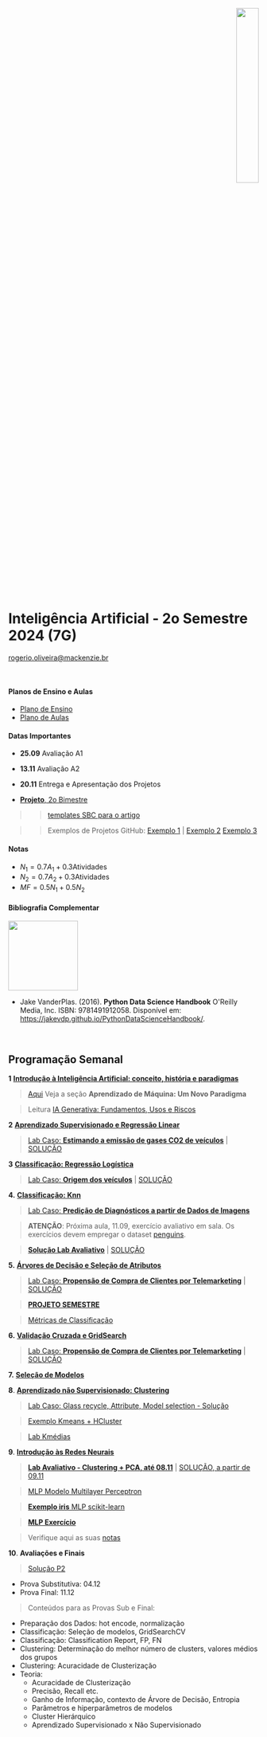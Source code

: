 <p align="right">
  <img src="http://meusite.mackenzie.br/rogerio/mackenzie_logo/UPM.2_horizontal_vermelho.jpg" width="30%" align="center"/>
</p>

# Inteligência Artificial - 2o Semestre 2024 (7G)

rogerio.oliveira@mackenzie.br  

<br>

#### Planos de Ensino e Aulas

* [Plano de Ensino](https://github.com/Rogerio-mack/IA_2024S2/blob/main/CC_7G_Plano_de_ensino_Inteligencia_Artificial_2024_2.pdf)
* [Plano de Aulas](https://github.com/Rogerio-mack/IA_2024S2/blob/main/CC_7G_Plano_de_aula_Inteligencia_Artificial_2024_2.pdf)

#### Datas Importantes

* **25.09** Avaliação A1 
* **13.11** Avaliação A2
* **20.11** Entrega e Apresentação dos Projetos

* [**Projeto**, 2o Bimestre](https://github.com/Rogerio-mack/IA_2024S2/blob/main/ML_projects_Excalidraw.png?raw=true)

>> [templates SBC para o artigo](https://www.sbc.org.br/documentosinstitucionais/#publicacoes) 

>> Exemplos de Projetos GitHub: [Exemplo 1](https://github.com/saic-fi/Bayesian-Prompt-Learning/tree/main) | [Exemplo 2](https://github.com/jcampolim/iniciacao-tecnologica) [Exemplo 3](https://github.com/open-vlf)

#### Notas

* $N_1 = 0.7 A_1 + 0.3 \text{Atividades}$
* $N_2 = 0.7 A_2 + 0.3 \text{Atividades}$
* $MF = 0.5 N_1 + 0.5 N_2$
  
#### Bibliografia Complementar

<img src="https://jakevdp.github.io/PythonDataScienceHandbook/figures/PDSH-cover.png" width="140"/>

* Jake VanderPlas. (2016). **Python Data Science Handbook**  O'Reilly Media, Inc.  ISBN: 9781491912058. Disponível em: https://jakevdp.github.io/PythonDataScienceHandbook/. 

<br>

## Programação Semanal

**1** [**Introdução à Inteligência Artificial: conceito, história e paradigmas**](https://colab.research.google.com/github/Rogerio-mack/Inteligencia_Artificial/blob/main/IA_Introducao.ipynb) 

> [Aqui](https://colab.research.google.com/github/Rogerio-mack/Machine-Learning-I/blob/main/ML1_introducao.ipynb) Veja a seção **Aprendizado de Máquina: Um Novo Paradigma**

> Leitura [IA Generativa: Fundamentos, Usos e Riscos](https://github.com/Rogerio-mack/IA_2024S2/blob/main/IA%20Generativa%20v3.pdf)

**2** [**Aprendizado Supervisionado e Regressão Linear**](https://colab.research.google.com/github/Rogerio-mack/Machine-Learning-I/blob/main/ML2_Regressao.ipynb)

> [Lab Caso: **Estimando a emissão de gases CO2 de veículos**](https://colab.research.google.com/github/Rogerio-mack/IA_2024S2/blob/main/ML2_Regressao_ex.ipynb)
| [SOLUÇÃO](https://colab.research.google.com/github/Rogerio-mack/IA_2024S2/blob/main/ML2_Regressao_ex_solucao.ipynb)

**3** [**Classificação: Regressão Logística**](https://colab.research.google.com/github/Rogerio-mack/Machine-Learning-I/blob/main/ML3_RegressaoLogistica.ipynb)

> [Lab Caso: **Origem dos veículos**](https://colab.research.google.com/github/Rogerio-mack/Machine-Learning-I/blob/main/ML3_RegressaoLogistica_ex.ipynb) 
| [SOLUÇÃO](https://colab.research.google.com/github/Rogerio-mack/IA_2024S2/blob/main/ML3_RegressaoLogistica_ex_solucao.ipynb)
> 
**4.** [**Classificação: Knn**](https://colab.research.google.com/github/Rogerio-mack/Machine-Learning-I/blob/main/ML4_Knn.ipynb)

> [Lab Caso: **Predição de Diagnósticos a partir de Dados de Imagens**](https://colab.research.google.com/github/Rogerio-mack/Machine-Learning-I/blob/main/ML4_Knn_ex.ipynb)

> **ATENÇÃO**: Próxima aula, 11.09, exercício avaliativo em sala. Os exercícios devem empregar o dataset [penguins](https://github.com/mwaskom/seaborn-data/blob/master/penguins.csv).

> [**Solução Lab Avaliativo**](https://colab.research.google.com/github/Rogerio-mack/IA_2024S2/blob/main/Mack_Lab_regressoes_solucao.ipynb)
| [SOLUÇÃO](https://colab.research.google.com/github/Rogerio-mack/IA_2024S2/blob/main/ML4_Knn_ex_solucao.ipynb)

**5.** [**Árvores de Decisão e Seleção de Atributos**](https://colab.research.google.com/github/Rogerio-mack/Machine-Learning-I/blob/main/ML5_DecisionTrees.ipynb)

> [Lab Caso: **Propensão de Compra de Clientes por Telemarketing**](https://colab.research.google.com/github/Rogerio-mack/Machine-Learning-I/blob/main/ML5_DecisionTrees_ex.ipynb) | [SOLUÇÃO](https://colab.research.google.com/github/Rogerio-mack/IA_2024S2/blob/main/ML5_DecisionTrees_ex_solucao.ipynb)

> [**PROJETO SEMESTRE**](https://github.com/Rogerio-mack/IA_2024S2/blob/main/Projeto_escuro.png)
 
> [Métricas de Classificação](https://colab.research.google.com/github/Rogerio-mack/IA_2024S2/blob/main/Mack_Lab_Knn_Metricas_Resolvido.ipynb)

**6.** [**Validação Cruzada e GridSearch**](https://colab.research.google.com/github/Rogerio-mack/Machine-Learning-I/blob/main/ML6_CV_GridSearch.ipynb)

> [Lab Caso: **Propensão de Compra de Clientes por Telemarketing**](https://colab.research.google.com/github/Rogerio-mack/Machine-Learning-I/blob/main/ML6_CV_GridSearch_ex.ipynb)
| [SOLUÇÃO](https://colab.research.google.com/github/Rogerio-mack/IA_2024S2/blob/main/ML6_CV_GridSearch_ex_solucao.ipynb)

**7.** [**Seleção de Modelos**](https://colab.research.google.com/github/Rogerio-mack/Machine-Learning-I/blob/main/ML7_SelecaoDeModelos.ipynb)

**8**. [**Aprendizado não Supervisionado: Clustering**](https://colab.research.google.com/github/Rogerio-mack/BIG_DATA_Analytics_Mineracao_e_Analise_de_Dados/blob/main/BIG_T6_Clustering.ipynb)

> [Lab Caso: Glass recycle, Attribute, Model selection - Solução](https://colab.research.google.com/github/Rogerio-mack/IA_2024S2/blob/main/AI_2024S2_Lab3_solucao.ipynb)

> [Exemplo Kmeans + HCluster](https://colab.research.google.com/github/Rogerio-mack/Ciencia-de-Dados-e-Aprendizado-de-Maquina/blob/main/T12_EXTRA_kmeans_e_hcluster.ipynb)

> [Lab Kmédias](https://colab.research.google.com/github/Rogerio-mack/Ciencia-de-Dados-e-Aprendizado-de-Maquina/blob/main/ACD_T11_Kmedias_Lab.ipynb)

**9**. [**Introdução às Redes Neurais**](https://colab.research.google.com/github/Rogerio-mack/Deep-Learning-I/blob/main/T1.ipynb)

> [**Lab Avaliativo - Clustering + PCA, até 08.11**](https://forms.gle/Bk7BLp5dBh7JJ4jQ6) | [SOLUÇÃO, a partir de 09.11](https://colab.research.google.com/drive/1GxtzUNr7jrYeokL4A3pQTEIR6rQhXNb5?usp=sharing)

> [MLP Modelo Multilayer Perceptron](https://colab.research.google.com/github/Rogerio-mack/Deep-Learning-I/blob/main/T2.ipynb)

> [**Exemplo iris** MLP scikit-learn](https://colab.research.google.com/github/Rogerio-mack/IA_2024S1/blob/main/mlp_iris.ipynb)

> [**MLP Exercício**](https://colab.research.google.com/github/Rogerio-mack/IA_2024S1/blob/main/mlp_penguins.ipynb)
 
> Verifique aqui as suas [notas](https://github.com/Rogerio-mack/IA_2024S2/raw/refs/heads/main/IA_2024S2_P2_notas.xlsx)

**10**. **Avaliações e Finais**

> [Solução P2](https://colab.research.google.com/github/Rogerio-mack/IA_2024S2/blob/main/IA_P2_2024S2_solucao.ipynb)
 
* Prova Substitutiva: 04.12
* Prova Final: 11.12

> Conteúdos para as Provas Sub e Final:

* Preparação dos Dados: hot encode, normalização
* Classificação: Seleção de modelos, GridSearchCV
* Classificação: Classification Report, FP, FN
* Clustering: Determinação do melhor número de clusters, valores médios dos grupos
* Clustering: Acuracidade de Clusterização
* Teoria:
  *  Acuracidade de Clusterização
  *  Precisão, Recall etc.
  *  Ganho de Informação, contexto de Árvore de Decisão, Entropia
  *  Parâmetros e hiperparâmetros de modelos
  *  Cluster Hierárquico
  *  Aprendizado Supervisionado x Não Supervisionado 





 
